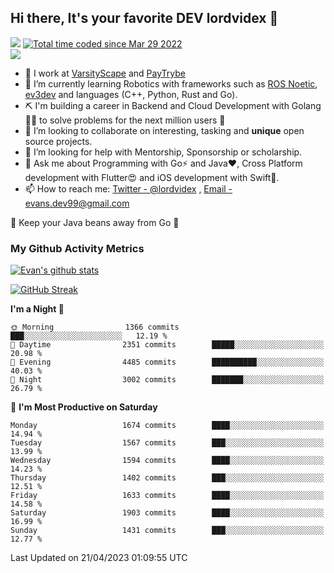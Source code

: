 ## Hi there, It's your favorite DEV lordvidex 👋
<img src="https://komarev.com/ghpvc/?username=lordvidex&label=Views&color=blue&style=plastic" /> <a href="https://wakatime.com/@0e56db35-d16b-410a-acc0-4085055304bf"><img src="https://wakatime.com/badge/user/0e56db35-d16b-410a-acc0-4085055304bf.svg" alt="Total time coded since Mar 29 2022" /></a>  
![](https://github-profile-trophy.vercel.app/?username=lordvidex)
- 🔭 I work at [VarsityScape](https://varsityscape.com) and [PayTrybe](https://www.paytrybe.com)
- 🌱 I’m currently learning Robotics with frameworks such as [ROS Noetic](ros.org), [ev3dev](www.ev3dev.org) and languages (C++, Python, Rust and Go).
- ⛏️ I'm building a career in Backend and Cloud Development with Golang 🧙🏼 to solve problems for the next million users 🤌
- 👯 I’m looking to collaborate on interesting, tasking and **unique** open source projects.
- 🤔 I’m looking for help with Mentorship, Sponsorship or scholarship.
- 💬 Ask me about Programming with Go⚡️ and Java❤️, Cross Platform development with Flutter😍 and iOS development with Swift🚀.
- 📫 How to reach me: [Twitter - @lordvidex](https://twitter.com/lordvidex) , [Email - evans.dev99@gmail.com](mailto:evans.dev99@gmail.com?body=Hello%20Evans,)
  
    
🎤 Keep your Java beans away from Go 🌚
  
  
### My Github Activity Metrics
<div>
<!-- <a href="https://github.com/lordvidex">
  <img src="https://github-readme-stats.vercel.app/api/top-langs/?username=lordvidex&theme=light" />
</a>    -->
<!-- [![Top Langs](https://github-readme-stats.vercel.app/api/top-langs/?username=lordvidex)](https://github.com/lordvidex/)  -->
<a href="https://github.com/lordvidex">
 <img src="https://github-readme-stats.vercel.app/api?username=lordvidex&show_icons=true&theme=light&line_height=27" alt="Evan's github stats"/>
</a>
</div>

[![GitHub Streak](https://github-readme-streak-stats.herokuapp.com?user=lordvidex&theme=github-dark&hide_border=true)](https://git.io/streak-stats)

<!--
  <a href="https://github.com/iampawan/FlutterExampleApps">
    <img align="center" src="https://github-readme-stats.vercel.app/api/pin/?username=iampawan&repo=FlutterExampleApps&theme=light" />

  </a>
  <a href="https://github.com/iampawan/VelocityX">
   <img align="center" src="https://github-readme-stats.vercel.app/api/pin/?username=iampawan&repo=VelocityX&theme=light" />
  </a>
-->
<!--START_SECTION:waka-->
**I'm a Night 🦉** 

```text
🌞 Morning                1366 commits        ███░░░░░░░░░░░░░░░░░░░░░░   12.19 % 
🌆 Daytime                2351 commits        █████░░░░░░░░░░░░░░░░░░░░   20.98 % 
🌃 Evening                4485 commits        ██████████░░░░░░░░░░░░░░░   40.03 % 
🌙 Night                  3002 commits        ███████░░░░░░░░░░░░░░░░░░   26.79 % 
```
📅 **I'm Most Productive on Saturday** 

```text
Monday                   1674 commits        ████░░░░░░░░░░░░░░░░░░░░░   14.94 % 
Tuesday                  1567 commits        ███░░░░░░░░░░░░░░░░░░░░░░   13.99 % 
Wednesday                1594 commits        ████░░░░░░░░░░░░░░░░░░░░░   14.23 % 
Thursday                 1402 commits        ███░░░░░░░░░░░░░░░░░░░░░░   12.51 % 
Friday                   1633 commits        ████░░░░░░░░░░░░░░░░░░░░░   14.58 % 
Saturday                 1903 commits        ████░░░░░░░░░░░░░░░░░░░░░   16.99 % 
Sunday                   1431 commits        ███░░░░░░░░░░░░░░░░░░░░░░   12.77 % 
```



 Last Updated on 21/04/2023 01:09:55 UTC
<!--END_SECTION:waka-->
